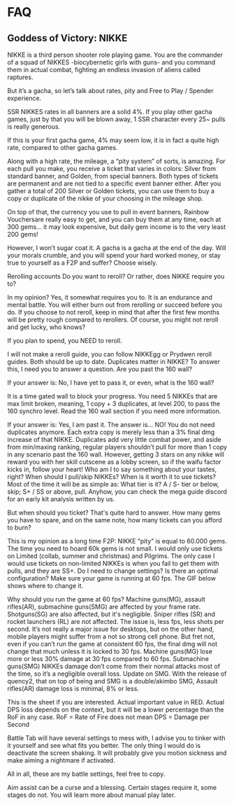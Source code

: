 # FAQ

## Goddess of Victory: NIKKE
NIKKE is a third person shooter role playing game. You are the commander of a squad of NIKKES -biocybernetic girls with guns- and you command them in actual combat, fighting an endless invasion of aliens called raptures.

But it’s a gacha, so let’s talk about rates, pity and Free to Play / Spender experience. 

SSR NIKKES rates in all banners are a solid 4%. If you play other gacha games, just by that you will be blown away, 1 SSR character every 25~ pulls is really generous.

If this is your first gacha game, 4% may seem low, it is in fact a quite high rate, compared to other gacha games. 

Along with a high rate, the mileage, a “pity system” of sorts, is amazing. For each pull you make, you receive a ticket that varies in colors: Silver from standard banner, and Golden, from special banners. Both types of tickets are permanent and are not tied to a specific event banner either. 
After you gather a total of 200 Silver or Golden tickets, you can use them to buy a copy or duplicate of the nikke of your choosing in the mileage shop.

On top of that, the currency you use to pull in event banners, Rainbow Vouchersare really easy to get, and you can buy them at any time, each at 300 gems… it may look expensive, but daily gem income is to the very least 200 gems! 

However, I won’t sugar coat it. A gacha is a gacha at the end of the day. Will your morals crumble, and you will spend your hard worked money, or stay true to yourself as a F2P and suffer? Choose wisely.





Rerolling accounts
Do you want to reroll? Or rather, does NIKKE require you to? 

In my opinion? Yes, it somewhat requires you to. It is an endurance and mental battle. You will either burn out from rerolling or succeed before you do. 
If you choose to not reroll, keep in mind that after the first few months will be pretty rough compared to rerollers. Of course, you might not reroll and get lucky, who knows?

If you plan to spend, you NEED to reroll.

I will not make a reroll guide, you can follow NIKKEgg or Prydwen reroll guides. Both should be up to date.
Duplicates matter in NIKKE? 
To answer this, I need you to answer a question. Are you past the 160 wall?

If your answer is: No, I have yet to pass it, or even, what is the 160 wall? 

It is a time gated wall to block your progress. You need 5 NIKKEs that are max limit broken, meaning, 1 copy + 3 duplicates, at level 200, to pass the 160 synchro level.
Read the 160 wall section if you need more information.

If your answer is: Yes, I am past it. 
The answer is… NO! You do not need duplicates anymore. Each extra copy is merely less than a 3% final dmg increase of that NIKKE. Duplicates add very little combat power, and aside from min/maxing ranking, regular players shouldn’t pull for more than 1 copy in any scenario past the 160 wall.
However, getting 3 stars on any nikke will reward you with her skill cutscene as a lobby screen, so if the waifu factor kicks in, follow your heart! Who am I to say something about your tastes, right?
When should I pull/skip NIKKEs? When is it worth it to use tickets?
Most of the time it will be as simple as: What tier is it? A / S- tier or below, skip; S+ / SS or above, pull. Anyhow, you can check the mega guide discord for an early kit analysis written by us.

But when should you ticket? 
That's quite hard to answer. How many gems you have to spare, and on the same note, how many tickets can you afford to burn?

This is my opinion as a long time F2P: NIKKE “pity” is equal to 60.000 gems. The time you need to hoard 60k gems is not small. I would only use tickets on Limited (collab, summer and christmas) and Pilgrims. 
The only case I would use tickets on non-limited NIKKEs is when you fail to get them with pulls, and they are SS+.
Do I need to change settings? Is there an optimal configuration?
Make sure your game is running at 60 fps. The GIF below shows where to change it. 


Why should you run the game at 60 fps?
Machine guns(MG), assault rifles(AR), submachine guns(SMG) are affected by your frame rate. Shotguns(SG) are also affected, but it's negligible. Sniper rifles (SR) and rocket launchers (RL) are not affected.
The issue is, less fps, less shots per second. It’s not really a major issue for desktops, but on the other hand, mobile players  might suffer from a not so strong cell phone. But fret not, even if you can’t run the game at consistent 60 fps, the final dmg will not change that much unless it is locked to 30 fps. 
Machine guns(MG) lose more or less 30% damage at 30 fps compared to 60 fps. 
Submachine guns(SMG) NIKKEs damage don’t come from their normal attacks most of the time, so it’s a negligible overall loss. 
Update on SMG. With the release of quency2, that on top of being and SMG is a double/akimbo SMG, 
Assault rifles(AR) damage loss is minimal, 8% or less.

This is the sheet if you are interested. Actual important value in RED. 
Actual DPS loss depends on the context, but it will be a lower percentage than the RoF in any case.
RoF = Rate of Fire does not mean DPS = Damage per Second


Battle Tab will have several settings to mess with, I advise you to tinker with it yourself and see what fits you better. 
The only thing I would do is deactivate the screen shaking. It will probably give you motion sickness and make aiming a nightmare if activated.

All in all, these are my battle settings, feel free to copy.


Aim assist can be a curse and a blessing. Certain stages require it, some stages do not. You will learn more about manual play later.



